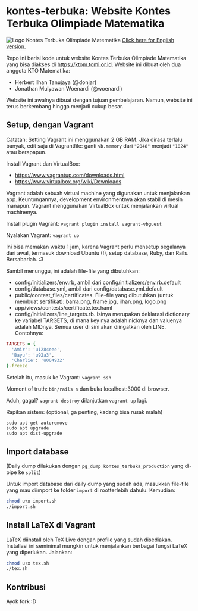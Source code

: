 # kontes-terbuka: Website Kontes Terbuka Olimpiade Matematika
![Logo Kontes Terbuka Olimpiade Matematika](https://github.com/donjar/kontes-terbuka/raw/production/app/assets/images/logo-hires.png)
[Click here for English version.](ENGLISH.md)

Repo ini berisi kode untuk website Kontes Terbuka Olimpiade Matematika yang
bisa diakses di https://ktom.tomi.or.id. Website ini dibuat oleh dua anggota
KTO Matematika:
- Herbert Ilhan Tanujaya (@donjar)
- Jonathan Mulyawan Woenardi (@woenardi)

Website ini awalnya dibuat dengan tujuan pembelajaran. Namun, website ini terus
berkembang hingga menjadi cukup besar.

## Setup, dengan Vagrant
Catatan: Setting Vagrant ini menggunakan 2 GB RAM. Jika dirasa terlalu banyak,
edit saja di Vagrantfile: ganti `vb.memory` dari `"2048"` menjadi `"1024"` atau
berapapun.

Install Vagrant dan VirtualBox:
- https://www.vagrantup.com/downloads.html
- https://www.virtualbox.org/wiki/Downloads

Vagrant adalah sebuah virtual machine yang digunakan untuk menjalankan app.
Keuntungannya, development environmentnya akan stabil di mesin manapun.
Vagrant menggunakan VirtualBox untuk menjalankan virtual machinenya.

Install plugin Vagrant: `vagrant plugin install vagrant-vbguest`

Nyalakan Vagrant: `vagrant up`

Ini bisa memakan waktu 1 jam, karena Vagrant perlu mensetup segalanya
dari awal, termasuk download Ubuntu (!), setup database, Ruby, dan Rails.
Bersabarlah. :3

Sambil menunggu, ini adalah file-file yang dibutuhkan:
- config/initializers/env.rb, ambil dari config/initializers/env.rb.default
- config/database.yml, ambil dari config/database.yml.default
- public/contest_files/certificates. File-file yang dibutuhkan (untuk membuat
sertifikat): barra.png, frame.jpg, ilhan.png, logo.png
- app/views/contests/certificate.tex.haml
- config/initializers/line_targets.rb. Isinya merupakan deklarasi dictionary ke
variabel TARGETS, di mana key nya adalah nicknya dan valuenya adalah MIDnya.
Semua user di sini akan diingatkan oleh LINE. Contohnya:
```ruby
TARGETS = {
  'Amir': 'u1284eee',
  'Bayu': 'u92a3',
  'Charlie': 'u004932'
}.freeze
```

Setelah itu, masuk ke Vagrant: `vagrant ssh`

Moment of truth: `bin/rails s` dan buka localhost:3000 di browser.

Aduh, gagal? `vagrant destroy` dilanjutkan `vagrant up` lagi.

Rapikan sistem: (optional, ga penting, kadang bisa rusak malah)
```
sudo apt-get autoremove
sudo apt upgrade
sudo apt dist-upgrade
```

## Import database
(Daily dump dilakukan dengan `pg_dump kontes_terbuka_production` yang di-pipe
ke `split`)

Untuk import database dari daily dump yang sudah ada, masukkan file-file
yang mau diimport ke folder `import` di rootterlebih dahulu. Kemudian:
```bash
chmod u+x import.sh
./import.sh
```

## Install LaTeX di Vagrant
LaTeX diinstall oleh TeX Live dengan profile yang sudah disediakan. Installasi
ini seminimal mungkin untuk menjalankan berbagai fungsi LaTeX yang diperlukan.
Jalankan:
```bash
chmod u+x tex.sh
./tex.sh
```

## Kontribusi
Ayok fork :D
